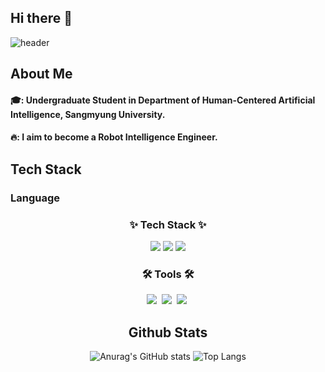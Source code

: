 ## Hi there 👋

<!--
**cswnn/cswnn** is a ✨ _special_ ✨ repository because its `README.md` (this file) appears on your GitHub profile.

Here are some ideas to get you started:

- 🔭 I’m currently working on ...
- 🌱 I’m currently learning ...
- 👯 I’m looking to collaborate on ...
- 🤔 I’m looking for help with ...
- 💬 Ask me about ...
- 📫 How to reach me: ...
- 😄 Pronouns: ...
- ⚡ Fun fact: ...
-->

<div>
  
  <!--Header-->
![header](https://capsule-render.vercel.app/api?type=waving&color=7dcea0&height=300&section=header&text=Good%20to%20see%20you&fontSize=40&fontColor=383838)
  
</div>


<div>
  
  <!--body-->

  ## About Me
  #### 🎓: Undergraduate Student in Department of Human-Centered Artificial Intelligence, Sangmyung University.<br/>
  #### 🔥: I aim to become a Robot Intelligence Engineer.<br/>

  ## Tech Stack
  ### Language
  <h3 align="center">✨ Tech Stack ✨</h3>
  <div align="center">
  <img src="https://img.shields.io/badge/Python-3776AB?style=flat-square&logo=Python&logoColor=white"/>
  <img src="https://img.shields.io/badge/C-000000?style=flat-square&logo=c&logoColor=white"/>
  <img src="https://img.shields.io/badge/Java-A8B9CC?style=flat-square&logo=openjdk&logoColor=white"/>

  <h3 align="center">🛠 Tools 🛠</h3>
  <div align="center">
    <img src="https://img.shields.io/badge/github-181717.svg?style=for-the-badge&logo=github&logoColor=white" />&nbsp
    <img src="https://img.shields.io/badge/Notion-F3F3F3.svg?style=for-the-badge&logo=notion&logoColor=black" />&nbsp
    <img src="https://img.shields.io/badge/VSCode-2C2C32.svg?style=for-the-badge&logo=visual-studio-code&logoColor=22ABF3" />&nbsp
  </div>
  
  ## Github Stats
  ![Anurag's GitHub stats](https://github-readme-stats.vercel.app/api?username=cswnn&show_icons=true&theme=radical)
  ![Top Langs](https://github-readme-stats.vercel.app/api/top-langs/?username=cswnn&layout=compact)

  
</div>
